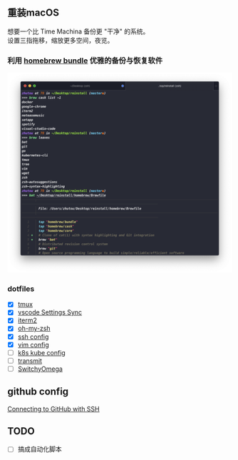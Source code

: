 ## 重装macOS
想要一个比 Time Machina 备份更 "干净" 的系统。  
设置三指拖移，缩放更多空间，夜览。

### 利用 [homebrew bundle](homebrew/README.md) 优雅的备份与恢复软件
![](image/brewPic1.png)

### dotfiles
- [x] [tmux](tmux/README.md)
- [x] [vscode Settings Sync](vscode/README.md)
- [x] [iterm2](iterm2/README.md)
- [x] [oh-my-zsh](oh-my-zsh/README.md)
- [x] [ssh config](ssh/README.md)
- [x] [vim config](vim/README.md)
- [ ] [k8s kube config]()
- [ ] [transmit]()
- [ ] [SwitchyOmega]()

## github config
[Connecting to GitHub with SSH](https://help.github.com/en/github/authenticating-to-github/connecting-to-github-with-ssh)


## TODO
- [ ] 搞成自动化脚本
